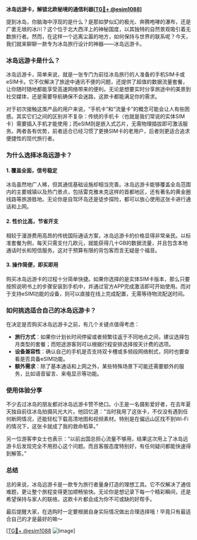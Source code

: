 **冰岛远游卡，解锁北欧秘境的通信利器[[TG💪+ @esim1088](https://t.me/s/esim1088)]**

提到冰岛，你脑海中浮现的是什么？是那如梦似幻的极光、奔腾咆哮的瀑布，还是广袤无垠的冰川？这个位于北大西洋上的神秘国度，以其独特的自然景观吸引着无数旅行者。然而，在这样一个远离尘嚣的地方，如何保持与世界的联系呢？今天，我们就来聊聊一款专为冰岛旅行设计的神器——冰岛远游卡。

### 冰岛远游卡是什么？

冰岛远游卡，简单来说，就是一张专门为前往冰岛旅行的人准备的手机SIM卡或eSIM卡。它不仅解决了旅途中通讯不便的问题，还提供了超值的数据流量套餐，让你随时随地都能享受高速网络带来的便利。无论是想要实时分享旅途中的美景到社交媒体，还是需要导航确保不会迷路，这款卡都能满足你的需求。

对于初次接触这类产品的用户来说，“手机卡”和“流量卡”的概念可能会让人有些困惑。其实它们之间的区别并不复杂：传统的手机卡（也就是我们常说的实体SIM卡）需要插入手机才能使用；而eSIM则是嵌入式芯片，无需物理插拔即可激活服务。两者各有优势，前者适合已经习惯了更换SIM卡的老用户，后者则更适合追求便捷性的现代旅行者。

### 为什么选择冰岛远游卡？

#### 1. **覆盖全面，信号稳定**
冰岛虽然地广人稀，但其通信基础设施却相当完善。冰岛远游卡能够覆盖全岛范围内的主要城镇以及热门景点，包括雷克雅未克这样的首都地区，还有著名的黄金圈线路等旅游胜地。无论你是自驾环岛还是徒步探险，都可以放心使用这张卡进行通话和上网。

#### 2. **性价比高，节省开支**
相较于漫游费用高昂的传统国际通话方案，冰岛远游卡的价格显得非常亲民。以标准套餐为例，每天只需支付几欧元，就能获得几十GB的数据流量，并且包含本地通话时长和短信服务。这对于预算有限的背包客而言无疑是个福音。

#### 3. **操作简便，即买即用**
购买冰岛远游卡的过程十分简单快捷。如果你选择的是实体SIM卡版本，那么只要按照说明书上的步骤安装到手机中，并通过官方APP完成激活即可开始使用。而对于支持eSIM功能的设备，则可以直接在线上完成配置，无需等待物流配送时间。

### 如何挑选适合自己的冰岛远游卡？

在决定是否购买冰岛远游卡之前，有几个关键点值得考虑：

- **旅行方式**：如果你计划长时间停留或者频繁往返于不同地点之间，建议选择包月类型的套餐；而短途游客则可以根据行程安排选择按天计费的选项。
- **设备兼容性**：确认自己的手机是否支持双卡槽或多频段网络制式，同时也要查看是否具备eSIM功能。
- **额外需求**：除了基本通话和上网之外，某些特殊场景下可能还需要额外的服务，比如语音留言、来电显示等功能。

### 使用体验分享

不少去过冰岛的朋友都对冰岛远游卡赞不绝口。小王是一名摄影爱好者，在去年夏天独自前往冰岛拍摄风光大片。他回忆道：“当时我用了这张卡，不仅没有遇到任何断网情况，还能轻松下载高清地图和视频素材。特别是在偏远山区找不到Wi-Fi的情况下，这张卡就成了我的救命稻草。”

另一位游客李女士也表示：“以前出国总担心流量不够用，结果这次用上了冰岛远游卡后发现完全不用担心这个问题。而且客服态度特别好，有任何疑问都能快速得到解答。”

### 总结

总的来说，冰岛远游卡是一款专为旅行者量身打造的理想工具。它不仅解决了通信难题，更让整个旅程变得更加顺畅愉快。无论你是想记录下每一个精彩瞬间，还是希望保持与家人的联络，这款卡片都会成为你不可或缺的好帮手。

最后提醒大家，在选购时一定要根据自身实际情况做出合理选择哦！毕竟只有最适合自己的才是最好的嘛～

[[TG💪+ @esim1088](https://t.me/s/esim1088) ![Image](https://i.postimg.cc/4NQfJmqS/Snipaste-2025-05-13-00-14-12.png)]
